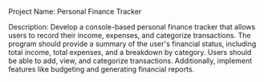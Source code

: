 Project Name: Personal Finance Tracker

Description:
Develop a console-based personal finance tracker that allows users to record their income, expenses, and categorize transactions. The program should provide a summary of the user's financial status, including total income, total expenses, and a breakdown by category. Users should be able to add, view, and categorize transactions. Additionally, implement features like budgeting and generating financial reports.